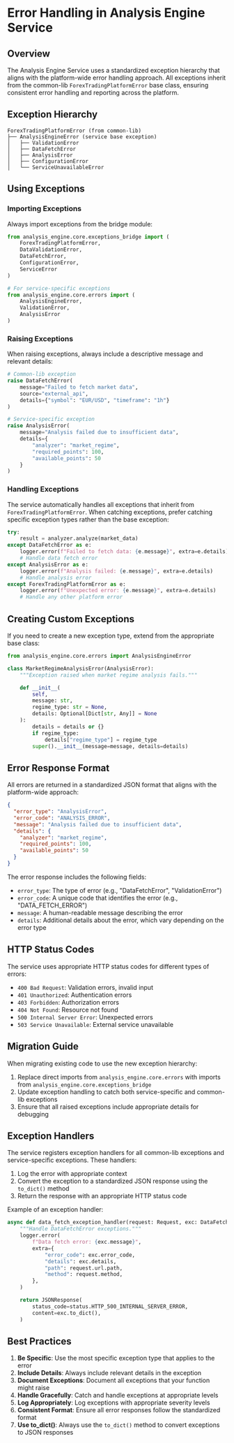 # Error Handling in Analysis Engine Service

## Overview

The Analysis Engine Service uses a standardized exception hierarchy that aligns with the platform-wide error handling approach. All exceptions inherit from the common-lib `ForexTradingPlatformError` base class, ensuring consistent error handling and reporting across the platform.

## Exception Hierarchy

```
ForexTradingPlatformError (from common-lib)
├── AnalysisEngineError (service base exception)
│   ├── ValidationError
│   ├── DataFetchError
│   ├── AnalysisError
│   ├── ConfigurationError
│   └── ServiceUnavailableError
```

## Using Exceptions

### Importing Exceptions

Always import exceptions from the bridge module:

```python
from analysis_engine.core.exceptions_bridge import (
    ForexTradingPlatformError,
    DataValidationError,
    DataFetchError,
    ConfigurationError,
    ServiceError
)

# For service-specific exceptions
from analysis_engine.core.errors import (
    AnalysisEngineError,
    ValidationError,
    AnalysisError
)
```

### Raising Exceptions

When raising exceptions, always include a descriptive message and relevant details:

```python
# Common-lib exception
raise DataFetchError(
    message="Failed to fetch market data",
    source="external_api",
    details={"symbol": "EUR/USD", "timeframe": "1h"}
)

# Service-specific exception
raise AnalysisError(
    message="Analysis failed due to insufficient data",
    details={
        "analyzer": "market_regime",
        "required_points": 100,
        "available_points": 50
    }
)
```

### Handling Exceptions

The service automatically handles all exceptions that inherit from `ForexTradingPlatformError`. When catching exceptions, prefer catching specific exception types rather than the base exception:

```python
try:
    result = analyzer.analyze(market_data)
except DataFetchError as e:
    logger.error(f"Failed to fetch data: {e.message}", extra=e.details)
    # Handle data fetch error
except AnalysisError as e:
    logger.error(f"Analysis failed: {e.message}", extra=e.details)
    # Handle analysis error
except ForexTradingPlatformError as e:
    logger.error(f"Unexpected error: {e.message}", extra=e.details)
    # Handle any other platform error
```

## Creating Custom Exceptions

If you need to create a new exception type, extend from the appropriate base class:

```python
from analysis_engine.core.errors import AnalysisEngineError

class MarketRegimeAnalysisError(AnalysisError):
    """Exception raised when market regime analysis fails."""

    def __init__(
        self,
        message: str,
        regime_type: str = None,
        details: Optional[Dict[str, Any]] = None
    ):
        details = details or {}
        if regime_type:
            details["regime_type"] = regime_type
        super().__init__(message=message, details=details)
```

## Error Response Format

All errors are returned in a standardized JSON format that aligns with the platform-wide approach:

```json
{
  "error_type": "AnalysisError",
  "error_code": "ANALYSIS_ERROR",
  "message": "Analysis failed due to insufficient data",
  "details": {
    "analyzer": "market_regime",
    "required_points": 100,
    "available_points": 50
  }
}
```

The error response includes the following fields:

- `error_type`: The type of error (e.g., "DataFetchError", "ValidationError")
- `error_code`: A unique code that identifies the error (e.g., "DATA_FETCH_ERROR")
- `message`: A human-readable message describing the error
- `details`: Additional details about the error, which vary depending on the error type

## HTTP Status Codes

The service uses appropriate HTTP status codes for different types of errors:

- `400 Bad Request`: Validation errors, invalid input
- `401 Unauthorized`: Authentication errors
- `403 Forbidden`: Authorization errors
- `404 Not Found`: Resource not found
- `500 Internal Server Error`: Unexpected errors
- `503 Service Unavailable`: External service unavailable

## Migration Guide

When migrating existing code to use the new exception hierarchy:

1. Replace direct imports from `analysis_engine.core.errors` with imports from `analysis_engine.core.exceptions_bridge`
2. Update exception handling to catch both service-specific and common-lib exceptions
3. Ensure that all raised exceptions include appropriate details for debugging

## Exception Handlers

The service registers exception handlers for all common-lib exceptions and service-specific exceptions. These handlers:

1. Log the error with appropriate context
2. Convert the exception to a standardized JSON response using the `to_dict()` method
3. Return the response with an appropriate HTTP status code

Example of an exception handler:

```python
async def data_fetch_exception_handler(request: Request, exc: DataFetchError) -> JSONResponse:
    """Handle DataFetchError exceptions."""
    logger.error(
        f"Data fetch error: {exc.message}",
        extra={
            "error_code": exc.error_code,
            "details": exc.details,
            "path": request.url.path,
            "method": request.method,
        },
    )

    return JSONResponse(
        status_code=status.HTTP_500_INTERNAL_SERVER_ERROR,
        content=exc.to_dict(),
    )
```

## Best Practices

1. **Be Specific**: Use the most specific exception type that applies to the error
2. **Include Details**: Always include relevant details in the exception
3. **Document Exceptions**: Document all exceptions that your function might raise
4. **Handle Gracefully**: Catch and handle exceptions at appropriate levels
5. **Log Appropriately**: Log exceptions with appropriate severity levels
6. **Consistent Format**: Ensure all error responses follow the standardized format
7. **Use to_dict()**: Always use the `to_dict()` method to convert exceptions to JSON responses
